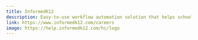 ```yaml
---
title: InformedK12
description: Easy-to-use workflow automation solution that helps school district administrators digitize forms, automate processes and track approvals.
link: https://www.informedk12.com/careers
image: https://help.informedk12.com/hc/logo
---
```

